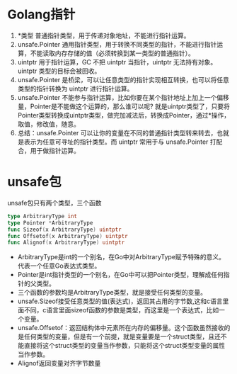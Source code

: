 # Golang指针

1. *类型 普通指针类型，用于传递对象地址，不能进行指针运算。
2. unsafe.Pointer 通用指针类型，用于转换不同类型的指针，不能进行指针运算，不能读取内存存储的值（必须转换到某一类型的普通指针）。
3. uintptr 用于指针运算，GC 不把 uintptr 当指针，uintptr 无法持有对象。uintptr 类型的目标会被回收。
4. unsafe.Pointer 是桥梁，可以让任意类型的指针实现相互转换，也可以将任意类型的指针转换为 uintptr 进行指针运算。
5. unsafe.Pointer 不能参与指针运算，比如你要在某个指针地址上加上一个偏移量，Pointer是不能做这个运算的，那么谁可以呢? 就是uintptr类型了，只要将Pointer类型转换成uintptr类型，做完加减法后，转换成Pointer，通过*操作，取值，修改值，随意。
6. 总结：unsafe.Pointer 可以让你的变量在不同的普通指针类型转来转去，也就是表示为任意可寻址的指针类型。而 uintptr 常用于与 unsafe.Pointer 打配合，用于做指针运算。

# unsafe包
unsafe包只有两个类型，三个函数
```go
type ArbitraryType int
type Pointer *ArbitraryType
func Sizeof(x ArbitraryType) uintptr
func Offsetof(x ArbitraryType) uintptr
func Alignof(x ArbitraryType) uintptr
```

- ArbitraryType是int的一个别名，在Go中对ArbitraryType赋予特殊的意义。代表一个任意Go表达式类型。
- Pointer是int指针类型的一个别名，在Go中可以把Pointer类型，理解成任何指针的父类型。
- 三个函数的参数均是ArbitraryType类型，就是接受任何类型的变量。
- unsafe.Sizeof接受任意类型的值(表达式)，返回其占用的字节数,这和c语言里面不同，c语言里面sizeof函数的参数是类型，而这里是一个表达式，比如一个变量。
- unsafe.Offsetof：返回结构体中元素所在内存的偏移量。这个函数虽然接收的是任何类型的变量，但是有一个前提，就是变量要是一个struct类型，且还不能直接将这个struct类型的变量当作参数，只能将这个struct类型变量的属性当作参数。
- Alignof返回变量对齐字节数量
